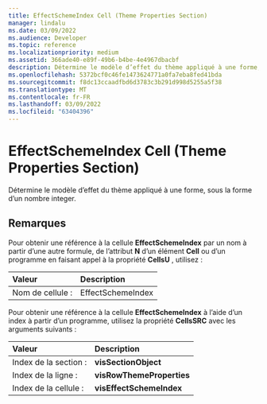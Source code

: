 ```yaml
---
title: EffectSchemeIndex Cell (Theme Properties Section)
manager: lindalu
ms.date: 03/09/2022
ms.audience: Developer
ms.topic: reference
ms.localizationpriority: medium
ms.assetid: 366ade40-e89f-49b6-b4be-4e4967dbacbf
description: Détermine le modèle d’effet du thème appliqué à une forme, sous la forme d’un nombre integer.
ms.openlocfilehash: 5372bcf0c46fe1473624771a0fa7eba8fed41bda
ms.sourcegitcommit: f8dc13ccaadfbd6d3783c3b291d998d5255a5f38
ms.translationtype: MT
ms.contentlocale: fr-FR
ms.lasthandoff: 03/09/2022
ms.locfileid: "63404396"
---
```

# <a name="effectschemeindex-cell-theme-properties-section"></a>EffectSchemeIndex Cell (Theme Properties Section)

Détermine le modèle d’effet du thème appliqué à une forme, sous la forme d’un nombre integer.
  
## <a name="remarks"></a>Remarques

Pour obtenir une référence à la cellule **EffectSchemeIndex** par un nom à partir d’une autre formule, de l’attribut **N** d’un élément **Cell** ou d’un programme en faisant appel à la propriété **CellsU** , utilisez :
  
|**Valeur**|**Description**|
|:-----|:-----|
| Nom de cellule :  <br/> | EffectSchemeIndex  <br/> |

Pour obtenir une référence à la cellule **EffectSchemeIndex** à l’aide d’un index à partir d’un programme, utilisez la propriété **CellsSRC** avec les arguments suivants :
  
|**Valeur**|**Description**|
|:-----|:-----|
| Index de la section :  <br/> |**visSectionObject** <br/> |
| Index de la ligne :  <br/> |**visRowThemeProperties** <br/> |
| Index de la cellule :  <br/> |**visEffectSchemeIndex** <br/> |
